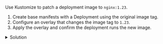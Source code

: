 Use Kustomize to patch a deployment image to `nginx:1.23`.

1. Create base manifests with a Deployment using the original image tag.
2. Configure an overlay that changes the image tag to `1.23`.
3. Apply the overlay and confirm the deployment runs the new image.

<details><summary>Solution</summary>
<br>

```bash
mkdir -p kustomize-patch-image/base
mkdir -p kustomize-patch-image/overlays/stage
```{{exec}}

```bash
cat <<'EOF_DEP' > kustomize-patch-image/base/deployment.yaml
apiVersion: apps/v1
kind: Deployment
metadata:
  name: web
spec:
  replicas: 2
  selector:
    matchLabels:
      app: web
  template:
    metadata:
      labels:
        app: web
    spec:
      containers:
      - name: nginx
        image: nginx:1.21
        ports:
        - containerPort: 80
EOF_DEP
```{{exec}}

```bash
cat <<'EOF_BASE_K' > kustomize-patch-image/base/kustomization.yaml
resources:
  - deployment.yaml
EOF_BASE_K
```{{exec}}

```bash
cat <<'EOF_OVERLAY_K' > kustomize-patch-image/overlays/stage/kustomization.yaml
resources:
  - ../../base
images:
  - name: nginx
    newTag: "1.23"
EOF_OVERLAY_K
```{{exec}}

```bash
kubectl apply -k kustomize-patch-image/overlays/stage
```{{exec}}

```bash
kubectl get deployment web -o jsonpath='{.spec.template.spec.containers[0].image}'
```{{exec}}

</details>
